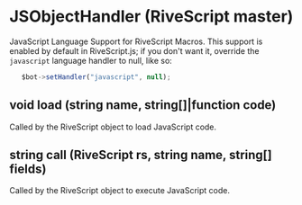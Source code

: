 # JSObjectHandler (RiveScript master)

JavaScript Language Support for RiveScript Macros. This support is enabled by
default in RiveScript.js; if you don't want it, override the `javascript`
language handler to null, like so:

```javascript
   $bot->setHandler("javascript", null);
```

## void load (string name, string[]|function code)

Called by the RiveScript object to load JavaScript code.

## string call (RiveScript rs, string name, string[] fields)

Called by the RiveScript object to execute JavaScript code.